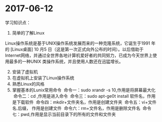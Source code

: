 # 2017-06-12
 学习知识点：
 1. 简单的了解Linux 
 
  Linux操作系统是基于UNIX操作系统发展而来的一种克隆系统，它诞生于1991 年的 [Linux桌面] 10 月5 日（这是第一次正式向外公布的时间）。以后借助于Internet网络，并通过全世界各地计算机爱好者的共同努力，已成为今天世界上使用最多的一种UNIX 类操作系统，并且使用人数还在迅猛增长。 
 
 2. 安装了虚拟机
 3. 在虚拟机上安装了Linux操作系统
 4. 熟悉Linux的风格
 5. 掌握基本的Lunix常用命令
  命令一：sudo xrandr -s 10,作用是将屏幕最大化
  命令二：cd ,作用是进入命令
  命令三：sudo apt-ge0t install 软件名，作用是下载软件
  命令四：mkdir+文件夹名，作用是创建文件夹
  命令五：vi+文件名.后缀， 作用是创建文件
  命令六：rm+文件名，作用是删除文件名
  命令七：pwd,作用是显示当前目录下的所有的文件和文件夹
 
 
 
